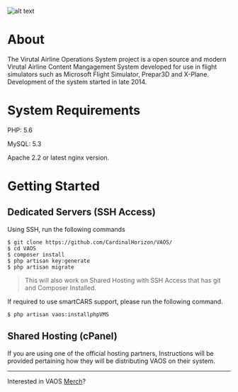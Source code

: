 ![alt text](http://fsvaos.net/img/VAOSLarge.png)

# About

The Virutal Airline Operations System project is a open source and modern Virutal Airline Content Mangagement System developed for use in flight simulators such as Microsoft Flight Simulator, Prepar3D and X-Plane. Development of the system started in late 2014.


# System Requirements

PHP: 5.6

MySQL: 5.3

Apache 2.2 or latest nginx version.


# Getting Started

## Dedicated Servers (SSH Access)

Using SSH, run the following commands
```
$ git clone https://github.com/CardinalHorizon/VAOS/
$ cd VAOS
$ composer install
$ php artisan key:generate
$ php artisan migrate
```
> This will also work on Shared Hosting with SSH Access that has git and Composer Installed.

If required to use smartCARS support, please run the following command.

```
$ php artisan vaos:installphpVMS
```
## Shared Hosting (cPanel)

If you are using one of the official hosting partners, Instructions will be provided pertaining how they will be distributing VAOS on their system.

---

Interested in VAOS [Merch](#)? 
